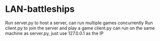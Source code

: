 # LAN-battleships

Run server.py to host a server, can run multiple games concurrently
Run client.py to join the server and play a game
client.py can run on the same machine as server.py, just use 127.0.0.1 as the IP
